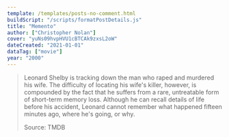 ```yaml
---
template: /templates/posts-no-comment.html
buildScript: "/scripts/formatPostDetails.js"
title: "Memento"
author: ["Christopher Nolan"]
cover: "yuNs09hvpHVU1cBTCAk9zxsL2oW"
dateCreated: "2021-01-01"
dataTag: ["movie"]
year: "2000"
---
```


> Leonard Shelby is tracking down the man who raped and murdered his wife. The difficulty of locating his wife's killer, however, is compounded by the fact that he suffers from a rare, untreatable form of short-term memory loss. Although he can recall details of life before his accident, Leonard cannot remember what happened fifteen minutes ago, where he's going, or why.
>
> Source: TMDB
